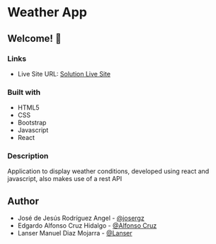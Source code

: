 # Weather App

## Welcome! 👋

### Links

- Live Site URL: [Solution Live Site](https://weather-app-josergz.vercel.app)

### Built with

- HTML5
- CSS
- Bootstrap
- Javascript
- React

### Description

Application to display weather conditions, developed using react and javascript, also makes use of a rest API

## Author

- José de Jesús Rodríguez Angel - [@josergz](https://github.com/josergz)
- Edgardo Alfonso Cruz Hidalgo - [@Alfonso Cruz](https://github.com/Alf0ns018)
- Lanser Manuel Diaz Mojarra - [@Lanser](https://github.com/LanserDiaz123)
